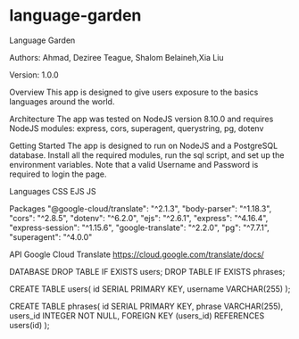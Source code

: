 # language-garden
Language Garden

Authors: Ahmad, Deziree Teague, Shalom Belaineh,Xia Liu

Version: 1.0.0

Overview
This app is designed to give users exposure to the basics languages around the world.

Architecture
The app was tested on NodeJS version 8.10.0 and requires NodeJS modules: express, cors, superagent, querystring, pg, dotenv 

Getting Started
The app is designed to run on NodeJS and a PostgreSQL database. Install all the required modules, run the sql script, and set up the environment variables. Note that a valid Username and Password is required to login the page.

Languages
CSS
EJS
JS


Packages
"@google-cloud/translate": "^2.1.3",
"body-parser": "^1.18.3",
"cors": "^2.8.5",
"dotenv": "^6.2.0",
"ejs": "^2.6.1",
"express": "^4.16.4",
"express-session": "^1.15.6",
"google-translate": "^2.2.0",
"pg": "^7.7.1",
"superagent": "^4.0.0"

API
Google Cloud Translate
https://cloud.google.com/translate/docs/

DATABASE 
DROP TABLE IF EXISTS users;
DROP TABLE IF EXISTS phrases;

CREATE TABLE users(
id SERIAL PRIMARY KEY,
username VARCHAR(255)
);

CREATE TABLE phrases(
id SERIAL PRIMARY KEY,
phrase VARCHAR(255),
users_id INTEGER NOT NULL,
FOREIGN KEY (users_id) REFERENCES users(id)
);








